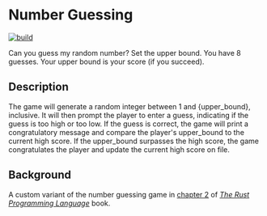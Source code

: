 # Number Guessing

[![build](https://travis-ci.org/NonlinearFruit/number_guessing.svg?branch=master)](https://travis-ci.org/NonlinearFruit/number_guessing)

Can you guess my random number? Set the upper bound. You have 8 guesses. Your upper bound is your score (if you succeed).

## Description

The game will generate a random integer between 1 and {upper_bound}, inclusive. It will then prompt the player to enter a guess, indicating if the guess is too high or too low. If the guess is correct, the game will print a congratulatory message and compare the player's upper_bound to the current high score. If the upper_bound surpasses the high score, the game congratulates the player and update the current high score on file.

## Background

A custom variant of the number guessing game in [chapter 2](https://doc.rust-lang.org/book/ch02-00-guessing-game-tutorial.html) of _[The Rust Programming Language](https://doc.rust-lang.org/book/title-page.html)_ book.
